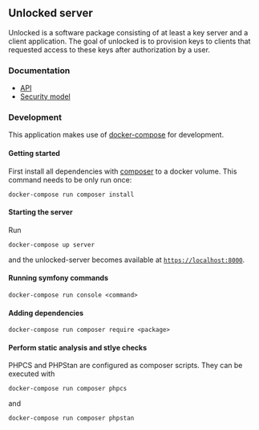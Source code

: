 ## Unlocked server

Unlocked is a software package consisting of at least a key server and a
client application.
The goal of unlocked is to provision keys to clients that requested access
to these keys after authorization by a user.

### Documentation

* [API](doc/api.md)
* [Security model](doc/security.md)

### Development

This application makes use of [docker-compose][docker-compose] for development.

#### Getting started

First install all dependencies with [composer][composer] to a docker volume.
This command needs to be only run once:


```
docker-compose run composer install
```

#### Starting the server

Run

```
docker-compose up server
```

and the unlocked-server becomes available at
[`https://localhost:8000`](`https://localhost:8000`).

#### Running symfony commands

```
docker-compose run console <command>
```


#### Adding dependencies

```
docker-compose run composer require <package>
```

#### Perform static analysis and stlye checks

PHPCS and PHPStan are configured as composer scripts.
They can be executed with

```
docker-compose run composer phpcs
```

and

```
docker-compose run composer phpstan
```

  [composer]: https://getcomposer.org/doc/
  [docker-compose]: https://docs.docker.com/compose/reference/
